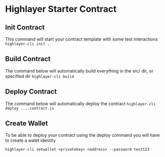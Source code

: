 # Highlayer Starter Contract

## Init Contract

This command will start your contract template with some test interactions
`highlayer-cli init .`

## Build Contract

The command below will automatically build everything in the src/ dir, or specified dir
`highlayer-cli build`

## Deploy Contract

The command below will automatically deploy the contract
`highlayer-cli deploy ....contract.js`

## Create Wallet

To be able to deploy your contract using the deploy command you will have to create a walet identity

`highlayer-cli setwallet <privatekey> <address> --password test123`
